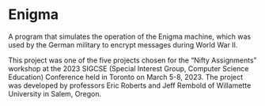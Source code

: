 # Enigma
A program that simulates the operation of the Enigma machine, which was used by the German military to encrypt messages during World War II.

This project was one of the five projects chosen for the “Nifty Assignments” workshop at the 2023 SIGCSE (Special Interest Group, Computer Science Education) Conference held in Toronto on March 5-8, 2023. The project was developed by professors Eric Roberts and Jeff Rembold of Willamette University in Salem, Oregon.
